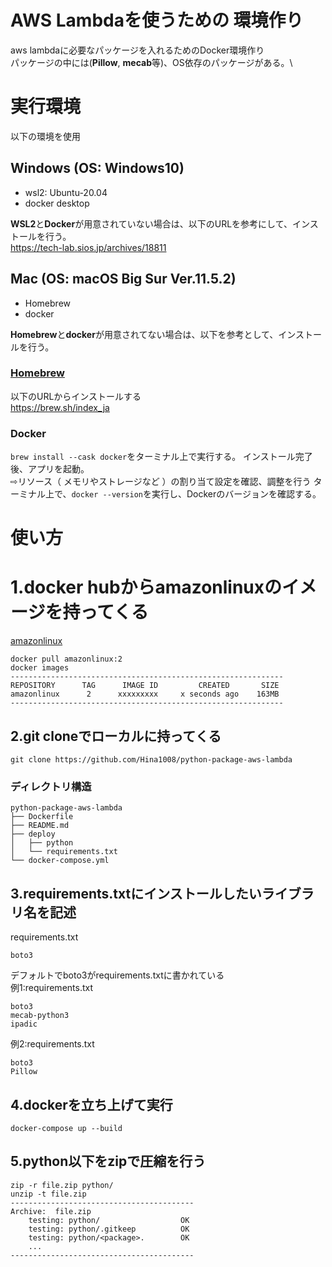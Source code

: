 # AWS Lambdaを使うための 環境作り
aws lambdaに必要なパッケージを入れるためのDocker環境作り\
パッケージの中には(**Pillow**, **mecab**等)、OS依存のパッケージがある。\


# 実行環境
以下の環境を使用
## Windows (OS: Windows10)
- wsl2: Ubuntu-20.04
- docker desktop

**WSL2**と**Docker**が用意されていない場合は、以下のURLを参考にして、インストールを行う。\
https://tech-lab.sios.jp/archives/18811

## Mac (OS: macOS Big Sur Ver.11.5.2)
- Homebrew
- docker

**Homebrew**と**docker**が用意されてない場合は、以下を参考として、インストールを行う。

### [Homebrew](https://brew.sh/index_ja)
以下のURLからインストールする\
https://brew.sh/index_ja
### Docker
`brew install --cask docker`をターミナル上で実行する。
インストール完了後、アプリを起動。\
⇨リソース（ メモリやストレージなど ）の割り当て設定を確認、調整を行う
ターミナル上で、`docker --version`を実行し、Dockerのバージョンを確認する。

# 使い方
# 1.**docker hub**から**amazonlinux**のイメージを持ってくる
[amazonlinux](https://hub.docker.com/_/amazonlinux?tab=tags&page=1&ordering=last_updated)
```
docker pull amazonlinux:2
docker images
-------------------------------------------------------------
REPOSITORY      TAG      IMAGE ID         CREATED       SIZE
amazonlinux      2      xxxxxxxxx     x seconds ago    163MB
-------------------------------------------------------------
```
## 2.git cloneでローカルに持ってくる
```
git clone https://github.com/Hina1008/python-package-aws-lambda
```
### ディレクトリ構造
```
python-package-aws-lambda
├── Dockerfile
├── README.md
├── deploy
│   ├── python
│   └── requirements.txt
└── docker-compose.yml
```
## 3.requirements.txtにインストールしたいライブラリ名を記述
requirements.txt
```
boto3
```
デフォルトでboto3がrequirements.txtに書かれている\
例1:requirements.txt
```
boto3
mecab-python3
ipadic
```
例2:requirements.txt
```
boto3
Pillow
```
## 4.dockerを立ち上げて実行
```
docker-compose up --build
```
## 5.python以下をzipで圧縮を行う
```
zip -r file.zip python/
unzip -t file.zip
-----------------------------------------
Archive:  file.zip
    testing: python/                  OK
    testing: python/.gitkeep          OK
    testing: python/<package>.        OK
    ...
-----------------------------------------
```






